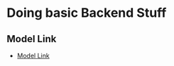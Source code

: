 # Doing basic Backend Stuff

## Model Link
- [Model Link](https://app.eraser.io/workspace/YtPqZ1VogxGy1jzIDkzj)